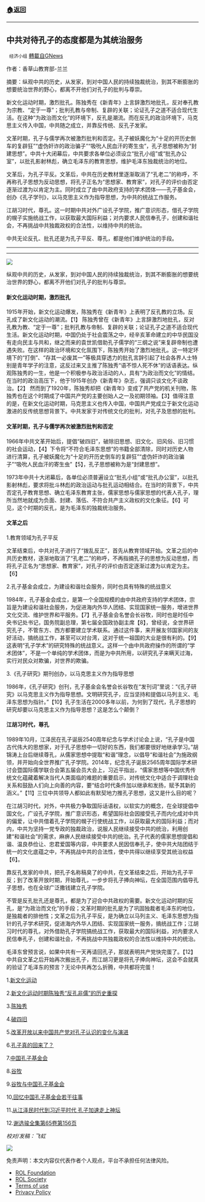 ###  [:house:返回](README.md)
---


## 中共对待孔子的态度都是为其统治服务
` 经济小组` [轉載自GNews](https://gnews.org/zh-hans/2406654/)

作者：香草山教育部-兰兰
 
摘要：纵观中共的历史，从发家，到对中国人民的持续独裁统治，到其不断膨胀的想要统治世界的野心，都离不开他们对孔子的批判与尊崇。
 
新文化运动时期，激烈批孔。陈独秀在《新青年》上言辞激烈地批孔，反对奉孔教为宗教、“定于一尊”；批判孔教与帝制、复辟的关联；论证孔子之道不适合现代生活。在这种“为政治而文化”的环境下，反孔是潮流。而在反孔的政治环境下，马克思主义传入中国，中共随之成立，并靠反传统、反孔子发家。
 
文革时期，孔子与儒学再次被激烈批判和否定。孔子被妖魔化为“十足的开历史倒车的复辟狂”“虚伪奸诈的政治骗子”“吸吮人民血汗的寄生虫”，孔子思想被称为“封建思想”。中共十大闭幕后，中共要求各单位必须设立“批孔小组”或“批孔办公室”，以批孔影射林彪，确立毛泽东的教育思想，维护毛泽东独裁统治的地位。
 
文革后，为孔子平反。文革后，中共在历史教材里逐渐取消了“孔老二”的称呼，不再称孔子思想为反动思想，将孔子正名为“思想家、教育家”，对孔子的评价由否定逐渐过渡为以肯定为主。同时成立了由中共政府支持的学术团体——孔子基金会，创办《孔子学刊》，以马克思主义作为指导思想，为中共的统战工作服务。
 
江胡习时代，尊孔。这一时期中共对外广设孔子学院，推广意识形态，借孔子学院的幌子实施统战工作，以获取最大国际利益；对内要求人民信奉孔子，创建和谐社会，不再挑战中共独裁政权的合法性，以维持中共的统治。
 
中共无论反孔、批孔还是为孔子平反、尊孔，都是他们维护统治的手段。
 
* * *
 
* * *
 
![](https://assets.gnews.org/wp-content/uploads/2022/04/d4bdf71aa8ac5f9375dd3300f66e7bf2_w.jpeg)
 
纵观中共的历史，从发家，到对中国人民的持续独裁统治，到其不断膨胀的想要统治世界的野心，都离不开他们对孔子的批判与尊崇。
 
#### 新文化运动时期，激烈批孔
 
1915年开始，新文化运动爆发，陈独秀在《新青年》上表明了反孔教的立场。反孔成了新文化运动的潮流。【1】 陈独秀曾在《新青年》上言辞激烈地批孔，反对孔教为教、“定于一尊”；批判孔教与帝制、复辟的关联；论证孔子之道不适合现代生活。新文化运动时期，中国仍处于社会震荡之中，经辛亥革命建立的中华民国没有走向民主与共和，继之而来的袁世凯借助孔子儒学的“三纲之说”来复辟帝制也遭遇失败。在这样的政治环境和文化氛围下，陈独秀开始了激烈地批孔。这一特定环境下的“打倒”、“存其一必废其一”等极具穿透力的批孔言辞引起了社会各界人士特别是青年学子的注意，这反过来又主推了陈独秀“语不惊人死不休”的话语表达。纵观陈独秀的一生，他是一个积极参与政治活动的人，具有“为政治而文化”的情结。在当时的政治高压下，他于1915年创办《新青年》杂志，强调只谈文化不谈政治。【2】 然而到了1920年，陈独秀却把《新青年》变成了共产党的机关刊物，陈独秀也在这个时期成了中国共产党的主要创始人之一及初期领袖。【3】值得注意的是，在新文化运动时期，马克思主义也传入中国，中国共产党成立于新文化运动激进的反传统思想背景下。中共发家于对传统文化的批判，对孔子及思想的批判。
 
#### 文革时期，孔子与儒学再次被激烈批判和否定
 
1966年中共文革开始后，提倡“破四旧”，破除旧思想、旧文化、旧风俗、旧习惯的社会运动，【4】下令将“不符合毛泽东思想”的书籍全部清除，同时对历史人物进行清算，孔子被妖魔化为“十足的开历史倒车的复辟狂”“虚伪奸诈的政治骗子”“吸吮人民血汗的寄生虫”【5】，孔子思想被称为是“封建思想”。
 
1973年中共十大闭幕后，各单位必须普遍设立“批孔小组”或“批孔办公室”，以批孔影射林彪，要求将批斗林彪的政治运动与批孔运动相结合。在当时的背景下，中共否定孔子教育思想、确立毛泽东教育主张，儒家思想与儒家思想的代表人孔子，理所当然地就成为负面、封建、落伍、不符合共产主义政权的文化象征。【6】可见，这个时期的反孔，是为毛泽东的独裁统治服务。
 
#### 文革之后
 
1.教育领域为孔子平反
 
文革结束后，中共对孔子进行了“拨乱反正”，首先从教育领域开始。文革之后的中共历史教材，逐渐地取消了“孔老二”的称呼，不再指摘孔子的思想为反动思想，而将孔子正名为“思想家、教育家”，对孔子的评价由否定逐渐过渡为以肯定为主。【6】
 
2.孔子基金会成立，为建设和谐社会服务，同时也具有特殊的统战意义
 
1984年，孔子基金会成立，是第一个全国规模的由中共政府支持的学术团体，宗旨是为建设和谐社会服务，为促进海内外华人团结、实现国家统一服务，增进世界文化交流、维护世界和平服务。【7】孔子基金会名誉会长谷牧，同时也是时任中央书记处书记，国务院副总理，第七届全国政协副主席【8】，曾经说，全世界研究孔子，不管东方、西方都要建立学术联系。通过这件事，来开展友邻国家间的友好活动，搞统战工作，甚至可以对台湾，这对于统一祖国的大业是很有利的。【9】这表明“孔子学术”的研究特殊的统战意义。这样一个由中共政府操作的所谓的“学术团体”，不是一个单纯的学术团体，而是为中共所用，以研究孔子来瞒天过海，实行对民众对欺骗，对世界的欺骗。
 
3.《孔子研究》期刊创办，以马克思主义作为指导思想
 
1986年，《孔子研究》创刊，孔子基金会名誉会长谷牧在“发刊词”里说：“《孔子研究》以马克思主义作为指导思想。文明研究孔子，应当坚持和提倡以马列主义、毛泽东思想为指针。”【10】孔子生活在2000多年以前，为何到了现代，孔子思想的研究却要以马克思主义作为指导思想？这是怎么个颠倒？
 
#### 江胡习时代，尊孔
 
1989年10月，江泽民在孔子诞辰2540周年纪念与学术讨论会上说，“孔子是中国古代伟大的思想家，对于孔子思想中一切好的东西，我们都要很好地继承学习。”胡锦涛上台后继续尊孔，从儒家思想中提取“和谐”理念，以倡导“和谐社会”为施政纲领，并开始向全世界推广孔子学院。2014年，纪念孔子诞辰2565周年国际学术研讨会暨国际儒学联合会第五届会员大会上，习近平指出，“儒家思想等中国优秀传统文化蕴藏着解决当代人类面临的难题的重要启示，对传统文化中适合于调理社会关系和鼓励人们向上向善的内容，要“结合时代条件加以继承和发扬，赋予其新的涵义。”【11】三位中共领导人都如此有默契地力推孔子思想，这又是什么目的呢？
 
在江胡习时代，对外，中共极力争取国际话语权，以软实力的概念，在全球提倡中国文化，广设孔子学院，推广意识形态，希望国际社会因接受孔子而内化成对中共的偏爱，让中共借着孔子学院的幌子行使统战工作，以获取最大的国际利益；而对内，中共为坚持一党专政的独裁政治，说服人民继续接受中共的统治，利用创建“和谐社会”的需求，麻痹人民继续接受中共的统治。孔子代表的儒家思想提倡和谐、温良恭俭让、忠君爱国等内容，中共要求人民因信奉孔子，使中共大陆团结于统一的文化底蕴之中，不再挑战中共的合法性，使中共得以继续享受其统治权益【6】。
 
靠反孔发家的中共，把孔子名称稿臭了的中共，在文革结束之后，开始为孔子平反；到了改革开放时期，开始尊孔，一步步将孔子捧向神坛，在全国范围内倡导孔子思想，也在全球广泛撒钱建立孔子学院。
 
不管是反孔批孔还是尊孔，都是为了迎合中共政权的需要。新文化运动时期的反孔，是“为政治而文化”的手段；文革时期的批孔是为了巩固独裁者毛泽东的地位，是独裁者的排他性；文革之后为孔子平反，是为确立以马列主义、毛泽东思想为指针的孔子学术研究，促进海内外华人团结、实现国家统一服务，搞统战工作；江胡习时代的尊孔，对外借助孔子学院搞统战工作，获取最大的国际利益，对内要求人民信奉孔子，创建和谐社会，不再挑战中共独裁政权的合法性以维持中共的统治。
 
毛泽东曾预言说，如果中共有一天再请回孔子，那就表明共产党快完蛋了。【12】中共自文革之后开始再次搬出孔子，而江胡习更是将孔子捧向神坛，这会不会就真的验证了毛泽东的预言？无论中共再怎么折腾，中共都将完蛋！
 
1.[新文化运动](https://zh.wikipedia.org/wiki/新文化运动#cite_note-4)
 
2.[新文化运动时期陈独秀“反孔非儒”的历史重探](https://ishare.ifeng.com/c/s/7mCyp0ZteJV)
 
3.[陈独秀](https://zh.wikipedia.org/wiki/陈独秀)
 
4.[破四旧](https://zh.wikipedia.org/wiki/破四旧)
 
5.[改革开放以来中国共产党对孔子认识的变化与演进](http://www.ccnumpfc.com/index.php/View/2856.html)
 
6.[孔子真的回来了？](https://www.mjib.gov.tw/FileUploads/eBooks/d2476919d3a446a390879f8729051957/Section_file/568bfdf2304e4528bb80509f5a140ddb.pdf)
 
7.[中国孔子基金会](https://baike.baidu.com/item/中国孔子基金会/4840279)
 
8.[谷牧](https://zh.wikipedia.org/wiki/谷牧)
 
9.[谷牧与中国孔子基金会](http://www.chinakongzi.org/zt/thirty/twbd/201409/t20140910_42754.htm)
 
10[.回忆中国孔子基金会若干往事](http://www.chinakongzi.org/zt/thirty/twbd/201409/t20140910_42745.htm)

11.[从江泽民时代到习近平时代 孔子加速走上神坛](https://club.6parkbbs.com/other/index.php?app=forum&amp;act=threadview&amp;tid=13041450)

12.[谢选骏全集第65卷第156页](https://books.google.com.hk/books?id=A1w9EAAAQBAJ&amp;pg=PA156&amp;lpg=PA156&amp;dq=毛泽东预言说，如果共产党有一天再请回孔子，那就表明共产党快完蛋了%E3%80%82++++++++++毛的这一谈话见于其侄子毛远新记录的毛对孔子及其思想的评论%E3%80%82&amp;source=bl&amp;ots=9nSfUYf2v3&amp;sig=ACfU3U29wNaTbsVQ4SBgPjhfyucdPsGhAw&amp;hl=zh-CN&amp;sa=X&amp;redir_esc=y&amp;sourceid=cndr#v=onepage&amp;q=毛泽东预言说，如果共产党有一天再请回孔子，那就表明共产党快完蛋了%E3%80%82%20%20%20%20%20%20%20%20%20%20毛的这一谈话见于其侄子毛远新记录的毛对孔子及其思想的评论%E3%80%82&amp;f=false)
 
*校对/发稿：飞虹*
 
![](https://assets.gnews.org/wp-content/uploads/2022/04/4-18.jpg)

免责声明：本文内容仅代表作者个人观点，平台不承担任何法律风险。
  
- [ROL Foundation](https://rolfoundation.org/)
- [ROL Society](https://rolsociety.org/)
- [Terms of use](https://gnews.org/terms-of-use-3/)
- [Privacy Policy](https://gnews.org/privacy-policy/)

